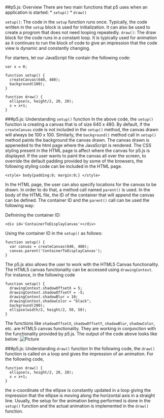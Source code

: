 ##p5.js: Overview
There are two main functions that p5 uses when an application is started:
	* `setup()`
	* `draw()`

`setup()`: The code in the `setup` function runs once. Typically, the code written in the `setup` block is used for initialization. It can also be used to create a progrom that does
not need looping repeatedly.
`draw()`: The draw block for the code runs in a constant loop. It is typically used for animation as it continues to run the block of code to give an impression that the code view is
dynamic and constantly changing.

For starters, let our JavaScript file contain the following code:
```
var x = 0;

function setup() {
  createCanvas(640, 480);
  background(100);
}

function draw() {
  ellipse(x, height/2, 20, 20);
  x = x+1;
}
```

###p5.js: Understanding `setup()` function
In the above code, the `setup()` function is creating a canvas that is of size 640 x 480. By default, if the `createCanvas` code is not included in the `setup()` method, the canvas drawn
will always be 100 x 100. Similarly, the `background()` method call in `setup()` method paints the background the canvas drawn. The canvas drawn is appeneded to the html page where the JavaScript
is rendered. The CSS styling present in the HTML page is affect where the canvas for p5.js is displayed. If the user wants to paint the canvas all over the screen, to override the default padding
provided by some of the browsers, the following styling code can be included in the HTML page.
```
<style> body{padding:0; margin:0;} </style>
```

In the HTML page, the user can also specify locations for the canvas to be drawn. In order to do that, a method call named `parent()` is used. In the body of the HTML file, the ID of the container
that will append the canvas can be defined. The container ID and the `parent()` call can be used the following way:

Definining the container ID:
```
<div id='ContainerToDisplayCanvas'></div>
``` 

Using the container ID in the `setup()` as follows:
```
function setup() {
  var canvas = createCanvas(640, 480);
  canvas.parent('ContainerToDisplayCanvas');
}
```

The p5.js also allows the user to work with the HTML5 Canvas functionality. The HTML5 canvas functionality can be accessed using `drawingContext`. For instance, in the following code

```
function setup() {
  drawingContext.shadowOffsetX = 5;
  drawingContext.shadowOffsetY = -5;
  drawingContext.shadowBlur = 10;
  drawingContext.shadowColor = "black";
  background(200);
  ellipse(width/2, height/2, 50, 50);
}
```

The functions like `shadowOffsetX`, `shadowOffsetY`, `shadowBlur`, `shadowColor`, etc. are HTML5 canvas functionality. They are working in conjunction with the functionality provided by 
p5.js. The output of the code above looks like below:
![Picture](https://github.com/rabin2360/Presentation3/tree/master/Presentation3/DrawContextExample.png)

###p5.js: Understanding `draw()` function 
In the following code, the `draw()` function is called on a loop and gives the impression of an animation. For the following code,
```
function draw() {
  ellipse(x, height/2, 20, 20);
  x = x+1;
}
```

the x-coordinate of the ellipse is constantly updated in a loop giving the impression that the ellipse is moving along the horizontal axis in a straight line. Usually, the setup for the animation being
performed is done in the `setup()` function and the actual animation is implemented in the `draw()` function.


